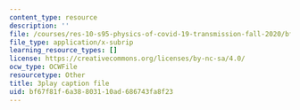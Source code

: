 ```yaml
---
content_type: resource
description: ''
file: /courses/res-10-s95-physics-of-covid-19-transmission-fall-2020/bf67f81f6a38803110ad686743fa8f23_K10Q4EUFE6k.srt
file_type: application/x-subrip
learning_resource_types: []
license: https://creativecommons.org/licenses/by-nc-sa/4.0/
ocw_type: OCWFile
resourcetype: Other
title: 3play caption file
uid: bf67f81f-6a38-8031-10ad-686743fa8f23
---
```

